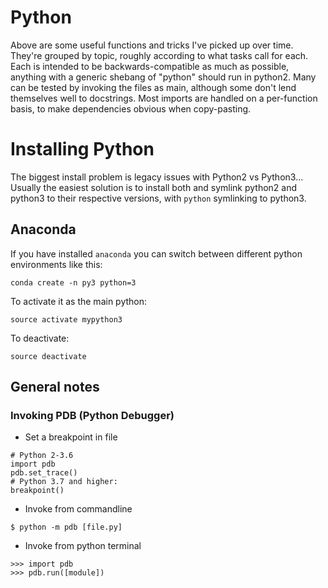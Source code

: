 # Python

Above are some useful functions and tricks I've picked up over time. They're grouped by topic, roughly according to what tasks call for each. Each is intended to be backwards-compatible as much as possible, anything with a generic shebang of "python" should run in python2. Many can be tested by invoking the files as main, although some don't lend themselves well to docstrings. Most imports are handled on a per-function basis, to make dependencies obvious when copy-pasting.

# Installing Python

The biggest install problem is legacy issues with Python2 vs Python3... Usually the easiest solution is to install both and symlink python2 and python3 to their respective versions, with `python` symlinking to python3.

## Anaconda

If you have installed `anaconda` you can switch between different python environments like this:

```
conda create -n py3 python=3
```

To activate it as the main python:

```
source activate mypython3
```

To deactivate:

```
source deactivate
```


## General notes

### Invoking PDB (Python Debugger)

* Set a breakpoint in file

```
# Python 2-3.6
import pdb
pdb.set_trace()
# Python 3.7 and higher:
breakpoint()
```

* Invoke from commandline

```
$ python -m pdb [file.py]
```

* Invoke from python terminal

```
>>> import pdb
>>> pdb.run([module])
```

